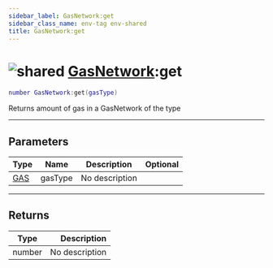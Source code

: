 ```yaml
---
sidebar_label: GasNetwork:get
sidebar_class_name: env-tag env-shared
title: GasNetwork:get
---
```


# <img src='/img/wiki/shared.png' alt='shared' data-tag='env-tag' /> [GasNetwork](../gasnetwork/README.md):get

```lua
number GasNetwork:get(gasType)
```

Returns amount of gas in a GasNetwork of the type<br/>

-----------------
## Parameters

| Type   | Name | Description | Optional |
| ------ | ---- | ----------- | -------: |
| [GAS](../gas/README.md) | gasType | No description |   |

-----------------
## Returns

| Type   | Description |
| ------ | ----------: |
| number | No description |

